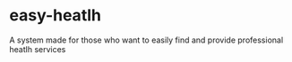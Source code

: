 # easy-heatlh
A system made for those who want to easily find and provide professional heatlh services 
